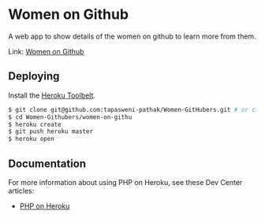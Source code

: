 # Women on Github

A web app to show details of the women on github to learn more from them.

Link: [Women on Github](https://women-on-github.herokuapp.com/) 

## Deploying

Install the [Heroku Toolbelt](https://toolbelt.heroku.com/).

```sh
$ git clone git@github.com:tapasweni-pathak/Women-GitHubers.git # or clone your own fork
$ cd Women-Githubers/women-on-githu
$ heroku create
$ git push heroku master
$ heroku open
```

## Documentation

For more information about using PHP on Heroku, see these Dev Center articles:

- [PHP on Heroku](https://devcenter.heroku.com/categories/php)
